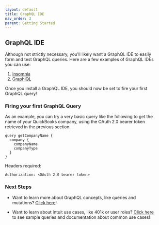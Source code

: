 ```yaml
---
layout: default
title: GraphQL IDE
nav_order: 3
parent: Getting Started
---
```


## GraphQL IDE

Although not strictly necessary, you'll likely want a GraphQL IDE to easily form and test GraphQL queries.  Here are a few examples of GraphQL IDEs you can use:

1. [Insomnia](https://insomnia.rest/graphql/)
2. [GraphiQL](https://github.com/skevy/graphiql-app)

Once you install a GraphQL IDE, you should now be set to fire your first GraphQL query!

### Firing your first GraphQL Query

As an example, you can try a very basic query like the following to get the name of your QuickBooks company, using the OAuth 2.0 bearer token retrieved in the previous section.

```
query getCompanyName {
  company {
    companyName
    companyType
  }
}
```
Headers required:
```
Authorization: <OAuth 2.0 bearer token>
```

### Next Steps

- Want to learn more about GraphQL concepts, like queries and mutations?  [Click here](/docs/graphql-concepts)!

- Want to learn about Intuit use cases, like 401k or user roles?  [Click here](/docs/use-cases) to see sample queries and documentation about common use cases!